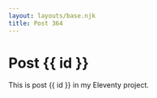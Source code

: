 ```yaml
---
layout: layouts/base.njk
title: Post 364
---
```


# Post {{ id }}

This is post {{ id }} in my Eleventy project.
